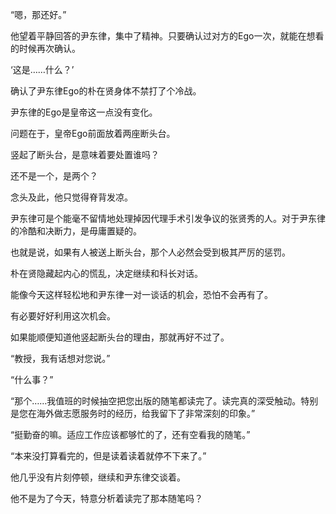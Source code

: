 “嗯，那还好。”

他望着平静回答的尹东律，集中了精神。只要确认过对方的Ego一次，就能在想看的时候再次确认。

‘这是……什么？’

确认了尹东律Ego的朴在贤身体不禁打了个冷战。

尹东律的Ego是皇帝这一点没有变化。

问题在于，皇帝Ego前面放着两座断头台。

竖起了断头台，是意味着要处置谁吗？

还不是一个，是两个？

念头及此，他只觉得脊背发凉。

尹东律可是个能毫不留情地处理掉因代理手术引发争议的张贤秀的人。对于尹东律的冷酷和决断力，是毋庸置疑的。

也就是说，如果有人被送上断头台，那个人必然会受到极其严厉的惩罚。

朴在贤隐藏起内心的慌乱，决定继续和科长对话。

能像今天这样轻松地和尹东律一对一谈话的机会，恐怕不会再有了。

有必要好好利用这次机会。

如果能顺便知道他竖起断头台的理由，那就再好不过了。

“教授，我有话想对您说。”

“什么事？”

“那个……我值班的时候抽空把您出版的随笔都读完了。读完真的深受触动。特别是您在海外做志愿服务时的经历，给我留下了非常深刻的印象。”

“挺勤奋的嘛。适应工作应该都够忙的了，还有空看我的随笔。”

“本来没打算看完的，但是读着读着就停不下来了。”

他几乎没有片刻停顿，继续和尹东律交谈着。

他不是为了今天，特意分析着读完了那本随笔吗？